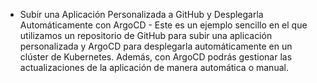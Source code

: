 - Subir una Aplicación Personalizada a GitHub y Desplegarla Automáticamente con ArgoCD -
Este es un ejemplo sencillo en el que utilizamos un repositorio de GitHub para subir una aplicación personalizada y ArgoCD 
para desplegarla automáticamente en un clúster de Kubernetes. 
Además, con ArgoCD podrás gestionar las actualizaciones de la aplicación de manera automática o manual.
